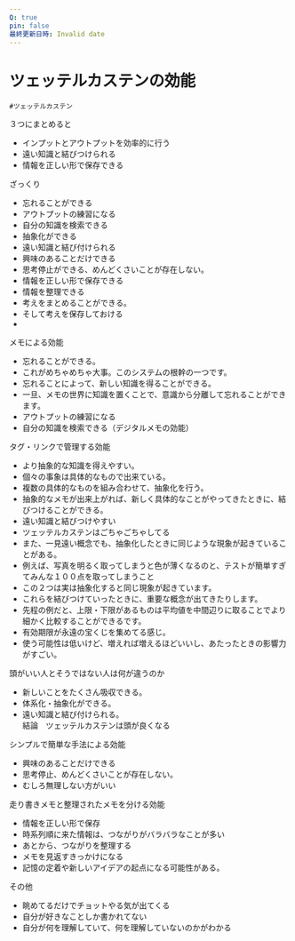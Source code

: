 ```yaml
---
Q: true
pin: false
最終更新日時: Invalid date
---
```

# ツェッテルカステンの効能

`#ツェッテルカステン`

３つにまとめると

- インプットとアウトプットを効率的に行う  
- 遠い知識と結びつけられる  
- 情報を正しい形で保存できる  

ざっくり

- 忘れることができる  
- アウトプットの練習になる  
- 自分の知識を検索できる  
- 抽象化ができる  
- 遠い知識と結び付けられる  
- 興味のあることだけできる  
- 思考停止ができる、めんどくさいことが存在しない。　  
- 情報を正しい形で保存できる  
- 情報を整理できる  
- 考えをまとめることができる。  
- そして考えを保存しておける  
-  

メモによる効能

- 忘れることができる。  
- これがめちゃめちゃ大事。このシステムの根幹の一つです。  
- 忘れることによって、新しい知識を得ることができる。  
- 一旦、メモの世界に知識を置くことで、意識から分離して忘れることができます。  
- アウトプットの練習になる  
- 自分の知識を検索できる（デジタルメモの効能）  

タグ・リンクで管理する効能

- より抽象的な知識を得えやすい。  
- 個々の事象は具体的なもので出来ている。  
- 複数の具体的なものを組み合わせて、抽象化を行う。  
- 抽象的なメモが出来上がれば、新しく具体的なことがやってきたときに、結びつけることができる。  
- 遠い知識と結びつけやすい  
- ツェッテルカステンはごちゃごちゃしてる  
- また、一見遠い概念でも、抽象化したときに同じような現象が起きていることがある。  
- 例えば、写真を明るく取ってしまうと色が薄くなるのと、テストが簡単すぎてみんな１００点を取ってしまうこと  
- この２つは実は抽象化すると同じ現象が起きています。  
- これらを結びつけていったときに、重要な概念が出てきたりします。  
- 先程の例だと、上限・下限があるものは平均値を中間辺りに取ることでより細かく比較することができるです。  
- 有効期限が永遠の宝くじを集めてる感じ。  
- 使う可能性は低いけど、増えれば増えるほどいいし、あたったときの影響力がすごい。  

頭がいい人とそうではない人は何が違うのか

- 新しいことをたくさん吸収できる。  
- 体系化・抽象化ができる。  
- 遠い知識と結び付けられる。  
結論　ツェッテルカステンは頭が良くなる  

シンプルで簡単な手法による効能

- 興味のあることだけできる  
- 思考停止、めんどくさいことが存在しない。  
- むしろ無理しない方がいい  

走り書きメモと整理されたメモを分ける効能

- 情報を正しい形で保存  
- 時系列順に来た情報は、つながりがバラバラなことが多い  
- あとから、つながりを整理する  
- メモを見返すきっかけになる  
- 記憶の定着や新しいアイデアの起点になる可能性がある。  

その他

- 眺めてるだけでチョットやる気が出てくる  
- 自分が好きなことしか書かれてない  
- 自分が何を理解していて、何を理解していないのかがわかる